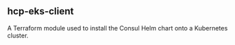 ## hcp-eks-client

A Terraform module used to install the Consul Helm chart onto a Kubernetes
cluster.

